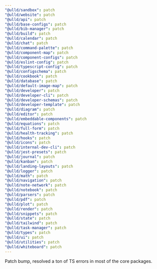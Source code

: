 ```yaml
---
"@ulld/sandbox": patch
"@ulld/website": patch
"@ulld/api": patch
"@ulld/base-configs": patch
"@ulld/bib-manager": patch
"@ulld/build": patch
"@ulld/calendar": patch
"@ulld/chat": patch
"@ulld/command-palette": patch
"@ulld/component-map": patch
"@ulld/component-configs": patch
"@ulld/eslint-config": patch
"@ulld/typescript-config": patch
"@ulld/configschema": patch
"@ulld/cookbook": patch
"@ulld/database": patch
"@ulld/default-image-map": patch
"@ulld/developer": patch
"@ulld/developer-cli": patch
"@ulld/developer-schemas": patch
"@ulld/developer-template": patch
"@ulld/diagram": patch
"@ulld/editor": patch
"@ulld/embeddable-components": patch
"@ulld/equations": patch
"@ulld/full-form": patch
"@ulld/health-tracking": patch
"@ulld/hooks": patch
"@ulld/icons": patch
"@ulld/internal-dev-cli": patch
"@ulld/jest-presets": patch
"@ulld/journal": patch
"@ulld/kanban": patch
"@ulld/landing-layouts": patch
"@ulld/logger": patch
"@ulld/math": patch
"@ulld/navigation": patch
"@ulld/note-network": patch
"@ulld/notebook": patch
"@ulld/parsers": patch
"@ulld/pdf": patch
"@ulld/plot": patch
"@ulld/render": patch
"@ulld/snippets": patch
"@ulld/state": patch
"@ulld/tailwind": patch
"@ulld/task-manager": patch
"@ulld/types": patch
"@ulld/ui": patch
"@ulld/utilities": patch
"@ulld/whiteboard": patch
---
```


Patch bump, resolved a ton of TS errors in most of the core packages.

